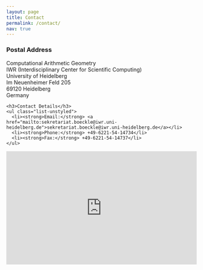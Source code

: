 ```yaml
---
layout: page
title: Contact
permalink: /contact/
nav: true
---
```


<div class="row">
  <div class="col-md-8">
    <h3>Postal Address</h3>
    <p>
      Computational Arithmetic Geometry<br>
      IWR (Interdisciplinary Center for Scientific Computing)<br>
      University of Heidelberg<br>
      Im Neuenheimer Feld 205<br>
      69120 Heidelberg<br>
      Germany
    </p>

    <h3>Contact Details</h3>
    <ul class="list-unstyled">
      <li><strong>Email:</strong> <a href="mailto:sekretariat.boeckle@iwr.uni-heidelberg.de">sekretariat.boeckle@iwr.uni-heidelberg.de</a></li>
      <li><strong>Phone:</strong> +49-6221-54-14734</li>
      <li><strong>Fax:</strong> +49-6221-54-14737</li>
    </ul>
  </div>
  <div class="col-md-4">
    <div class="map-container">
      <iframe
        width="100%"
        height="300"
        style="border:0; border-radius: var(--radius-lg);"
        loading="lazy"
        allowfullscreen
        src="https://www.google.com/maps/embed/v1/place?q=place_id:ChIJ70D9Zms_l0cR2z_w-A4-CoY&key={{ site.google_maps_api_key }}">
      </iframe>
    </div>
  </div>
</div> 